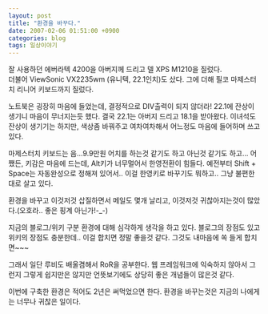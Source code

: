```yaml
---
layout: post
title: "환경을 바꾸다."
date: 2007-02-06 01:51:00 +0900
categories: blog
tags: 일상이야기
---
```


잘 사용하던 에버라텍 4200을 아버지께 드리고 델 XPS M1210을 질렀다. <br/>
더불어 ViewSonic VX2235wm (유니텍, 22.1인치)도 샀다. 그에 더해 필코 마제스터치 리니어 키보드까지 질렀다.

노트북은 굉장히 마음에 들었는데, 결정적으로 DIV출력이 되지 않더라! 22.1에 잔상이 생기니 마음이 무너지는듯 했다. 결국 22.1는 아버지 드리고 18.1을 받아왔다. 이녀석도 잔상이 생기기는 하지만, 색상좀 바꿔주고 여차여차해서 어느정도 마음에 들어하며 쓰고 있다.

마제스터치 키보드는 음...9.9만원 어치를 하는것 같기도 하고 아닌것 같기도 하고... 어쨌든, 키감은 마음에 드는데, Alt키가 너무멀어서 한영전환이 힘들다. 예전부터 Shift + Space는 자동완성으로 정해져 있어서.. 이걸 한영키로 바꾸기도 뭐하고.. 그냥 불편한대로 살고 있다.

환경을 바꾸고 이것저것 삽질하면서 메일도 몇개 날리고, 이것저것 귀찮아지는것이 많았다.(오호라.. 좋은 핑계 아닌가!-_-)

지금의 블로그/위키 구분 환경에 대해 심각하게 생각을 하고 있다. 블로그의 장점도 있고 위키의 장점도 충분한데.. 이걸 합치면 정말 좋을것 같다. 그것도 내마음에 쏙 들게 합치면~~~

그래서 일단 루비도 배울겸해서 RoR을 공부한다. 웹 프레임워크에 익숙하지 않아서 그런지 그렇게 쉽지만은 않지만 언뜻보기에도 상당히 좋은 개념들이 많은것 같다.

이번에 구축한 환경은 적어도 2년은 써먹었으면 한다. 환경을 바꾸는것은 지금의 나에게는 너무나 귀찮은 일이다.


